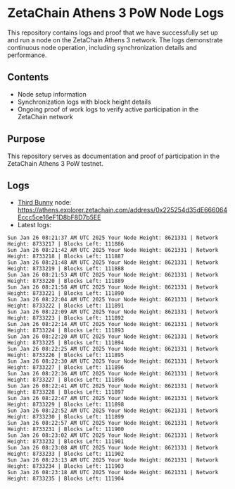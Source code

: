 # ZetaChain Athens 3 PoW Node Logs
This repository contains logs and proof that we have successfully set up and run a node on the ZetaChain Athens 3 network. The logs demonstrate continuous node operation, including synchronization details and performance.

## Contents
- Node setup information
- Synchronization logs with block height details
- Ongoing proof of work logs to verify active participation in the ZetaChain network

## Purpose
This repository serves as documentation and proof of participation in the ZetaChain Athens 3 PoW testnet.

## Logs

- [Third Bunny](https://thirdbunny.xyz/) node: https://athens.explorer.zetachain.com/address/0x225254d35dE666064Eccc5ce16eF1D8bF8D7b5EE
- Latest logs:
```
Sun Jan 26 08:21:37 AM UTC 2025 Your Node Height: 8621331 | Network Height: 8733217 | Blocks Left: 111886
Sun Jan 26 08:21:42 AM UTC 2025 Your Node Height: 8621331 | Network Height: 8733218 | Blocks Left: 111887
Sun Jan 26 08:21:48 AM UTC 2025 Your Node Height: 8621331 | Network Height: 8733219 | Blocks Left: 111888
Sun Jan 26 08:21:53 AM UTC 2025 Your Node Height: 8621331 | Network Height: 8733220 | Blocks Left: 111889
Sun Jan 26 08:21:58 AM UTC 2025 Your Node Height: 8621331 | Network Height: 8733221 | Blocks Left: 111890
Sun Jan 26 08:22:04 AM UTC 2025 Your Node Height: 8621331 | Network Height: 8733222 | Blocks Left: 111891
Sun Jan 26 08:22:09 AM UTC 2025 Your Node Height: 8621331 | Network Height: 8733223 | Blocks Left: 111892
Sun Jan 26 08:22:14 AM UTC 2025 Your Node Height: 8621331 | Network Height: 8733224 | Blocks Left: 111893
Sun Jan 26 08:22:20 AM UTC 2025 Your Node Height: 8621331 | Network Height: 8733225 | Blocks Left: 111894
Sun Jan 26 08:22:25 AM UTC 2025 Your Node Height: 8621331 | Network Height: 8733226 | Blocks Left: 111895
Sun Jan 26 08:22:30 AM UTC 2025 Your Node Height: 8621331 | Network Height: 8733227 | Blocks Left: 111896
Sun Jan 26 08:22:36 AM UTC 2025 Your Node Height: 8621331 | Network Height: 8733227 | Blocks Left: 111896
Sun Jan 26 08:22:41 AM UTC 2025 Your Node Height: 8621331 | Network Height: 8733228 | Blocks Left: 111897
Sun Jan 26 08:22:47 AM UTC 2025 Your Node Height: 8621331 | Network Height: 8733229 | Blocks Left: 111898
Sun Jan 26 08:22:52 AM UTC 2025 Your Node Height: 8621331 | Network Height: 8733230 | Blocks Left: 111899
Sun Jan 26 08:22:57 AM UTC 2025 Your Node Height: 8621331 | Network Height: 8733231 | Blocks Left: 111900
Sun Jan 26 08:23:02 AM UTC 2025 Your Node Height: 8621331 | Network Height: 8733232 | Blocks Left: 111901
Sun Jan 26 08:23:08 AM UTC 2025 Your Node Height: 8621331 | Network Height: 8733233 | Blocks Left: 111902
Sun Jan 26 08:23:13 AM UTC 2025 Your Node Height: 8621331 | Network Height: 8733234 | Blocks Left: 111903
Sun Jan 26 08:23:18 AM UTC 2025 Your Node Height: 8621331 | Network Height: 8733235 | Blocks Left: 111904
```
